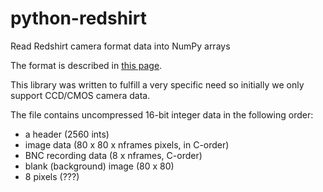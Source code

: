 # python-redshirt

Read Redshirt camera format data into NumPy arrays

The format is described in
[this page](http://www.redshirtimaging.com/support/dfo.html).

This library was written to fulfill a very specific need so initially
we only support CCD/CMOS camera data.

The file contains uncompressed 16-bit integer data in the following order:

- a header (2560 ints)
- image data (80 x 80 x nframes pixels, in C-order)
- BNC recording data (8 x nframes, C-order)
- blank (background) image (80 x 80)
- 8 pixels (???)
